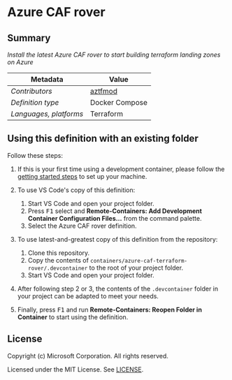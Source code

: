 # Azure CAF rover

## Summary

*Install the latest Azure CAF rover to start building terraform landing zones on Azure*

| Metadata | Value |  
|----------|-------|
| *Contributors* | [aztfmod](https://github.com/aztfmod) |
| *Definition type* | Docker Compose |
| *Languages, platforms* | Terraform |

## Using this definition with an existing folder

Follow these steps:

1. If this is your first time using a development container, please follow the [getting started steps](https://aka.ms/vscode-remote/containers/getting-started) to set up your machine.

2. To use VS Code's copy of this definition:
   1. Start VS Code and open your project folder.
   2. Press <kbd>F1</kbd> select and **Remote-Containers: Add Development Container Configuration Files...** from the command palette.
   3. Select the Azure CAF rover definition.

3. To use latest-and-greatest copy of this definition from the repository:
   1. Clone this repository.
   2. Copy the contents of `containers/azure-caf-terraform-rover/.devcontainer` to the root of your project folder.
   3. Start VS Code and open your project folder.

4. After following step 2 or 3, the contents of the `.devcontainer` folder in your project can be adapted to meet your needs.

5. Finally, press <kbd>F1</kbd> and run **Remote-Containers: Reopen Folder in Container** to start using the definition.

## License

Copyright (c) Microsoft Corporation. All rights reserved.

Licensed under the MIT License. See [LICENSE](https://github.com/Microsoft/vscode-dev-containers/blob/master/LICENSE).

